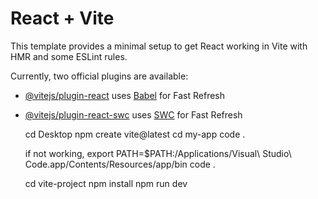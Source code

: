 # React + Vite

This template provides a minimal setup to get React working in Vite with HMR and some ESLint rules.

Currently, two official plugins are available:

- [@vitejs/plugin-react](https://github.com/vitejs/vite-plugin-react/blob/main/packages/plugin-react/README.md) uses [Babel](https://babeljs.io/) for Fast Refresh
- [@vitejs/plugin-react-swc](https://github.com/vitejs/vite-plugin-react-swc) uses [SWC](https://swc.rs/) for Fast Refresh

  cd Desktop
  npm create vite@latest
  cd my-app
  code . 
  
  if not working, 
  export PATH=$PATH:/Applications/Visual\ Studio\ Code.app/Contents/Resources/app/bin
  code .

    cd vite-project
  npm install
  npm run dev

  
  
